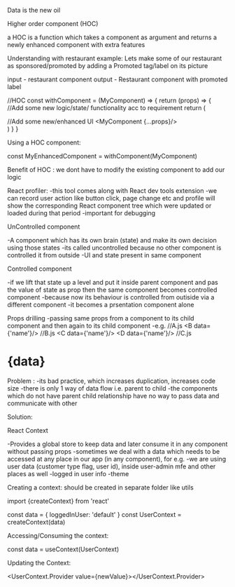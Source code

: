 Data is the new oil

Higher order component (HOC)

a HOC is a function which takes a component as argument and returns a newly enhanced component with extra features

Understanding with restaurant example:
Lets make some of our restaurant as sponsored/promoted by adding a Promoted tag/label on its picture

input - restaurant component
output - Restaurant component with promoted label

//HOC 
const withComponent = (MyComponent) => {
    return (props) => {
        //Add some new logic/state/ functionality acc to requirement
        return (
            <div>
            //Add some new/enhanced UI
            <MyComponent {...props}/>
            </div>
        )
    }
}

Using a HOC component:

const MyEnhancedComponent = withComponent(MyComponent)
<MyEnhancedComponent data={data}/>

Benefit of HOC : we dont have to modify the existing component to add our logic

React profiler: 
-this tool comes along with React dev tools extension
-we can record user action like button click, page change etc and profile will show the corresponding React component tree which were updated or loaded during that period
-important for debugging

UnControlled component

-A component which has its own brain (state) and make its own decision using those states
-its called uncontrolled because no other component is controlled it from outside
-UI and state present in same component

Controlled component

-if we lift that state up a level and put it inside parent component and pas the value of state as prop then the same component becomes controlled component 
-because now its behaviour is controlled from outiside via a different component
-it becomes a prsentation component alone

Props drilling
-passing same props from a component to its child component and then again to its child component
-e.g.
//A.js
<B data={'name'}/>
//B.js
<C data={'name'}/>
<D data={'name'}/>
//C.js
<h1>{data}</h1>

Problem : 
-its bad practice, which increases duplication, increases code size
-there is only 1 way of data flow i.e. parent to child
-the components which do not have parent child relationship have no way to pass data and communicate with other

Solution:

React Context

-Provides a global store to keep data and later consume it in any component without passing props
-sometimes we deal with a data which needs to be accessed at any place in our app (in any component), for e.g. 
-we are using user data (customer type flag, user id), inside user-admin mfe and other places as well
-logged in user info
-theme

Creating a context:
should be created in separate folder like utils

import {createContext} from 'react'

const data = { loggedInUser: 'default' }
const UserContext = createContext(data)

Accessing/Consuming the context:

const data = useContext(UserContext)

Updating the Context:

<UserContext.Provider value={newValue}><App/></UserContext.Provider>






